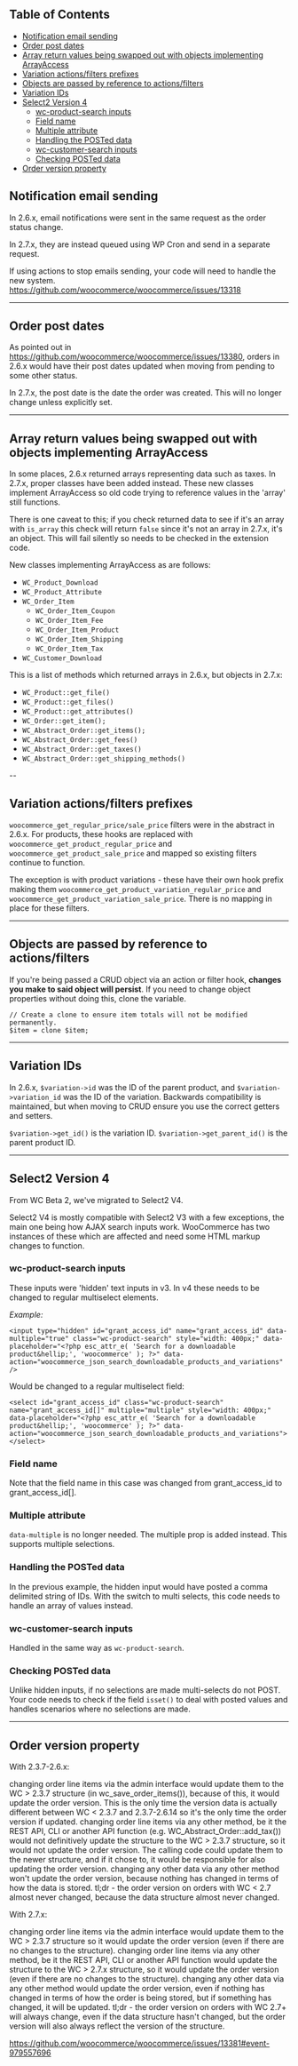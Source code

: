<!-- START doctoc generated TOC please keep comment here to allow auto update -->
<!-- DON'T EDIT THIS SECTION, INSTEAD RE-RUN doctoc TO UPDATE -->
## Table of Contents

- [Notification email sending](#notification-email-sending)
- [Order post dates](#order-post-dates)
- [Array return values being swapped out with objects implementing ArrayAccess](#array-return-values-being-swapped-out-with-objects-implementing-arrayaccess)
- [Variation actions/filters prefixes](#variation-actionsfilters-prefixes)
- [Objects are passed by reference to actions/filters](#objects-are-passed-by-reference-to-actionsfilters)
- [Variation IDs](#variation-ids)
- [Select2 Version 4](#select2-version-4)
  - [wc-product-search inputs](#wc-product-search-inputs)
  - [Field name](#field-name)
  - [Multiple attribute](#multiple-attribute)
  - [Handling the POSTed data](#handling-the-posted-data)
  - [wc-customer-search inputs](#wc-customer-search-inputs)
  - [Checking POSTed data](#checking-posted-data)
- [Order version property](#order-version-property)

<!-- END doctoc generated TOC please keep comment here to allow auto update -->

## Notification email sending

In 2.6.x, email notifications were sent in the same request as the order status change.

In 2.7.x, they are instead queued using WP Cron and send in a separate request.

If using actions to stop emails sending, your code will need to handle the new system. https://github.com/woocommerce/woocommerce/issues/13318

---

## Order post dates

As pointed out in https://github.com/woocommerce/woocommerce/issues/13380, orders in 2.6.x would have their post dates updated when moving from pending to some other status. 

In 2.7.x, the post date is the date the order was created. This will no longer change unless explicitly set.

---

## Array return values being swapped out with objects implementing ArrayAccess

In some places, 2.6.x returned arrays representing data such as taxes. In 2.7.x, proper classes have been added instead. These new classes implement ArrayAccess so old code trying to reference values in the 'array' still functions.

There is one caveat to this; if you check returned data to see if it's an array with `is_array` this check will return `false` since it's not an array in 2.7.x, it's an object. This will fail silently so needs to be checked in the extension code.

New classes implementing ArrayAccess as are follows:

- `WC_Product_Download`
- `WC_Product_Attribute`
- `WC_Order_Item`
  - `WC_Order_Item_Coupon`
  - `WC_Order_Item_Fee`
  - `WC_Order_Item_Product`
  - `WC_Order_Item_Shipping`
  - `WC_Order_Item_Tax`
- `WC_Customer_Download`

This is a list of methods which returned arrays in 2.6.x, but objects in 2.7.x:

- `WC_Product::get_file()`
- `WC_Product::get_files()`
- `WC_Product::get_attributes()`
- `WC_Order::get_item();`
- `WC_Abstract_Order::get_items();`
- `WC_Abstract_Order::get_fees()`
- `WC_Abstract_Order::get_taxes()`
- `WC_Abstract_Order::get_shipping_methods()`

--

## Variation actions/filters prefixes

`woocommerce_get_regular_price/sale_price` filters were in the abstract in 2.6.x. For products, these hooks are replaced with `woocommerce_get_product_regular_price` and `woocommerce_get_product_sale_price` and mapped so existing filters continue to function.

The exception is with product variations - these have their own hook prefix making them `woocommerce_get_product_variation_regular_price` and `woocommerce_get_product_variation_sale_price`. There is no mapping in place for these filters.

---

## Objects are passed by reference to actions/filters

If you're being passed a CRUD object via an action or filter hook, **changes you make to said object will persist**. If you need to change object properties without doing this, clone the variable.

```
// Create a clone to ensure item totals will not be modified permanently.
$item = clone $item;
```

---

## Variation IDs

In 2.6.x, `$variation->id` was the ID of the parent product, and `$variation->variation_id` was the ID of the variation. Backwards compatibility is maintained, but when moving to CRUD ensure you use the correct getters and setters. 

`$variation->get_id()` is the variation ID.
`$variation->get_parent_id()` is the parent product ID.

---

## Select2 Version 4

From WC Beta 2, we've migrated to Select2 V4.

Select2 V4 is mostly compatible with Select2 V3 with a few exceptions, the main one being how AJAX search inputs work. WooCommerce has two instances of these which are affected and need some HTML markup changes to function.

### wc-product-search inputs

These inputs were 'hidden' text inputs in v3. In v4 these needs to be changed to regular multiselect elements.

_Example:_

```
<input type="hidden" id="grant_access_id" name="grant_access_id" data-multiple="true" class="wc-product-search" style="width: 400px;" data-placeholder="<?php esc_attr_e( 'Search for a downloadable product&hellip;', 'woocommerce' ); ?>" data-action="woocommerce_json_search_downloadable_products_and_variations" />
```

Would be changed to a regular multiselect field:

```
<select id="grant_access_id" class="wc-product-search" name="grant_access_id[]" multiple="multiple" style="width: 400px;" data-placeholder="<?php esc_attr_e( 'Search for a downloadable product&hellip;', 'woocommerce' ); ?>" data-action="woocommerce_json_search_downloadable_products_and_variations"></select>
```

### Field name

Note that the field name in this case was changed from grant_access_id to grant_access_id[].

### Multiple attribute

`data-multiple` is no longer needed. The multiple prop is added instead. This supports multiple selections.

### Handling the POSTed data

In the previous example, the hidden input would have posted a comma delimited string of IDs. With the switch to multi selects, this code needs to handle an array of values instead.

### wc-customer-search inputs

Handled in the same way as `wc-product-search`.

### Checking POSTed data

Unlike hidden inputs, if no selections are made multi-selects do not POST. Your code needs to check if the field `isset()` to deal with posted values and handles scenarios where no selections are made.

---

## Order version property

With 2.3.7-2.6.x:

changing order line items via the admin interface would update them to the WC > 2.3.7 structure (in wc_save_order_items()), because of this, it would update the order version. This is the only time the version data is actually different between WC < 2.3.7 and 2.3.7-2.6.14 so it's the only time the order version if updated.
changing order line items via any other method, be it the REST API, CLI or another API function (e.g. WC_Abstract_Order::add_tax()) would not definitively update the structure to the WC > 2.3.7 structure, so it would not update the order version. The calling code could update them to the newer structure, and if it chose to, it would be responsible for also updating the order version.
changing any other data via any other method won't update the order version, because nothing has changed in terms of how the data is stored.
tl;dr - the order version on orders with WC < 2.7 almost never changed, because the data structure almost never changed.

With 2.7.x:

changing order line items via the admin interface would update them to the WC > 2.3.7 structure so it would update the order version (even if there are no changes to the structure).
changing order line items via any other method, be it the REST API, CLI or another API function would update the structure to the WC > 2.7.x structure, so it would update the order version (even if there are no changes to the structure).
changing any other data via any other method would update the order version, even if nothing has changed in terms of how the order is being stored, but if something has changed, it will be updated.
tl;dr - the order version on orders with WC 2.7+ will always change, even if the data structure hasn't changed, but the order version will also always reflect the version of the structure.

https://github.com/woocommerce/woocommerce/issues/13381#event-979557696